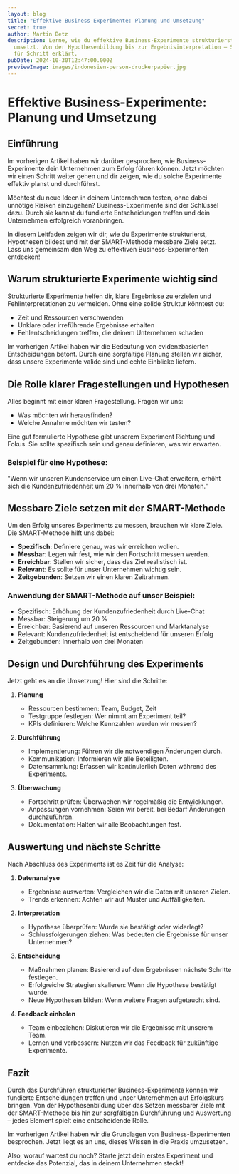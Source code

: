 ```yaml
---
layout: blog
title: "Effektive Business-Experimente: Planung und Umsetzung"
secret: true
author: Martin Betz
description: Lerne, wie du effektive Business-Experimente strukturierst und
  umsetzt. Von der Hypothesenbildung bis zur Ergebnisinterpretation – Schritt
  für Schritt erklärt.
pubDate: 2024-10-30T12:47:00.000Z
previewImage: images/indonesien-person-druckerpapier.jpg
---
```

# Effektive Business-Experimente: Planung und Umsetzung

## Einführung
Im vorherigen Artikel haben wir darüber gesprochen, wie Business-Experimente dein Unternehmen zum Erfolg führen können. Jetzt möchten wir einen Schritt weiter gehen und dir zeigen, wie du solche Experimente effektiv planst und durchführst.

Möchtest du neue Ideen in deinem Unternehmen testen, ohne dabei unnötige Risiken einzugehen? Business-Experimente sind der Schlüssel dazu. Durch sie kannst du fundierte Entscheidungen treffen und dein Unternehmen erfolgreich voranbringen.

In diesem Leitfaden zeigen wir dir, wie du Experimente strukturierst, Hypothesen bildest und mit der SMART-Methode messbare Ziele setzt. Lass uns gemeinsam den Weg zu effektiven Business-Experimenten entdecken!

## Warum strukturierte Experimente wichtig sind
Strukturierte Experimente helfen dir, klare Ergebnisse zu erzielen und Fehlinterpretationen zu vermeiden. Ohne eine solide Struktur könntest du:

- Zeit und Ressourcen verschwenden
- Unklare oder irreführende Ergebnisse erhalten
- Fehlentscheidungen treffen, die deinem Unternehmen schaden

Im vorherigen Artikel haben wir die Bedeutung von evidenzbasierten Entscheidungen betont. Durch eine sorgfältige Planung stellen wir sicher, dass unsere Experimente valide sind und echte Einblicke liefern.

## Die Rolle klarer Fragestellungen und Hypothesen
Alles beginnt mit einer klaren Fragestellung. Fragen wir uns:

- Was möchten wir herausfinden?
- Welche Annahme möchten wir testen?

Eine gut formulierte Hypothese gibt unserem Experiment Richtung und Fokus. Sie sollte spezifisch sein und genau definieren, was wir erwarten.

### Beispiel für eine Hypothese:
"Wenn wir unseren Kundenservice um einen Live-Chat erweitern, erhöht sich die Kundenzufriedenheit um 20 % innerhalb von drei Monaten."

## Messbare Ziele setzen mit der SMART-Methode
Um den Erfolg unseres Experiments zu messen, brauchen wir klare Ziele. Die SMART-Methode hilft uns dabei:

- **Spezifisch**: Definiere genau, was wir erreichen wollen.
- **Messbar**: Legen wir fest, wie wir den Fortschritt messen werden.
- **Erreichbar**: Stellen wir sicher, dass das Ziel realistisch ist.
- **Relevant**: Es sollte für unser Unternehmen wichtig sein.
- **Zeitgebunden**: Setzen wir einen klaren Zeitrahmen.

### Anwendung der SMART-Methode auf unser Beispiel:
- Spezifisch: Erhöhung der Kundenzufriedenheit durch Live-Chat
- Messbar: Steigerung um 20 %
- Erreichbar: Basierend auf unseren Ressourcen und Marktanalyse
- Relevant: Kundenzufriedenheit ist entscheidend für unseren Erfolg
- Zeitgebunden: Innerhalb von drei Monaten

## Design und Durchführung des Experiments
Jetzt geht es an die Umsetzung! Hier sind die Schritte:

1. **Planung**
   - Ressourcen bestimmen: Team, Budget, Zeit
   - Testgruppe festlegen: Wer nimmt am Experiment teil?
   - KPIs definieren: Welche Kennzahlen werden wir messen?

2. **Durchführung**
   - Implementierung: Führen wir die notwendigen Änderungen durch.
   - Kommunikation: Informieren wir alle Beteiligten.
   - Datensammlung: Erfassen wir kontinuierlich Daten während des Experiments.

3. **Überwachung**
   - Fortschritt prüfen: Überwachen wir regelmäßig die Entwicklungen.
   - Anpassungen vornehmen: Seien wir bereit, bei Bedarf Änderungen durchzuführen.
   - Dokumentation: Halten wir alle Beobachtungen fest.

## Auswertung und nächste Schritte
Nach Abschluss des Experiments ist es Zeit für die Analyse:

1. **Datenanalyse**
   - Ergebnisse auswerten: Vergleichen wir die Daten mit unseren Zielen.
   - Trends erkennen: Achten wir auf Muster und Auffälligkeiten.

2. **Interpretation**
   - Hypothese überprüfen: Wurde sie bestätigt oder widerlegt?
   - Schlussfolgerungen ziehen: Was bedeuten die Ergebnisse für unser Unternehmen?

3. **Entscheidung**
   - Maßnahmen planen: Basierend auf den Ergebnissen nächste Schritte festlegen.
   - Erfolgreiche Strategien skalieren: Wenn die Hypothese bestätigt wurde.
   - Neue Hypothesen bilden: Wenn weitere Fragen aufgetaucht sind.

4. **Feedback einholen**
   - Team einbeziehen: Diskutieren wir die Ergebnisse mit unserem Team.
   - Lernen und verbessern: Nutzen wir das Feedback für zukünftige Experimente.

## Fazit
Durch das Durchführen strukturierter Business-Experimente können wir fundierte Entscheidungen treffen und unser Unternehmen auf Erfolgskurs bringen. Von der Hypothesenbildung über das Setzen messbarer Ziele mit der SMART-Methode bis hin zur sorgfältigen Durchführung und Auswertung – jedes Element spielt eine entscheidende Rolle.

Im vorherigen Artikel haben wir die Grundlagen von Business-Experimenten besprochen. Jetzt liegt es an uns, dieses Wissen in die Praxis umzusetzen.

Also, worauf wartest du noch? Starte jetzt dein erstes Experiment und entdecke das Potenzial, das in deinem Unternehmen steckt!
